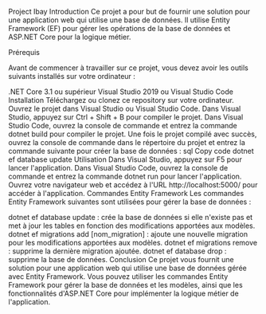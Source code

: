 Project Ibay
Introduction
Ce projet a pour but de fournir une solution pour une application web qui utilise une base de données. Il utilise Entity Framework (EF) pour gérer les opérations de la base de données et ASP.NET Core pour la logique métier.


Prérequis

Avant de commencer à travailler sur ce projet, vous devez avoir les outils suivants installés sur votre ordinateur :

.NET Core 3.1 ou supérieur
Visual Studio 2019 ou Visual Studio Code
Installation
Téléchargez ou clonez ce repository sur votre ordinateur.
Ouvrez le projet dans Visual Studio ou Visual Studio Code.
Dans Visual Studio, appuyez sur Ctrl + Shift + B pour compiler le projet. Dans Visual Studio Code, ouvrez la console de commande et entrez la commande dotnet build pour compiler le projet.
Une fois le projet compilé avec succès, ouvrez la console de commande dans le répertoire du projet et entrez la commande suivante pour créer la base de données :
sql
Copy code
dotnet ef database update
Utilisation
Dans Visual Studio, appuyez sur F5 pour lancer l'application. Dans Visual Studio Code, ouvrez la console de commande et entrez la commande dotnet run pour lancer l'application.
Ouvrez votre navigateur web et accédez à l'URL http://localhost:5000/ pour accéder à l'application.
Commandes Entity Framework
Les commandes Entity Framework suivantes sont utilisées pour gérer la base de données :

dotnet ef database update : crée la base de données si elle n'existe pas et met à jour les tables en fonction des modifications apportées aux modèles.
dotnet ef migrations add [nom_migration] : ajoute une nouvelle migration pour les modifications apportées aux modèles.
dotnet ef migrations remove : supprime la dernière migration ajoutée.
dotnet ef database drop : supprime la base de données.
Conclusion
Ce projet vous fournit une solution pour une application web qui utilise une base de données gérée avec Entity Framework. Vous pouvez utiliser les commandes Entity Framework pour gérer la base de données et les modèles, ainsi que les fonctionnalités d'ASP.NET Core pour implémenter la logique métier de l'application.
